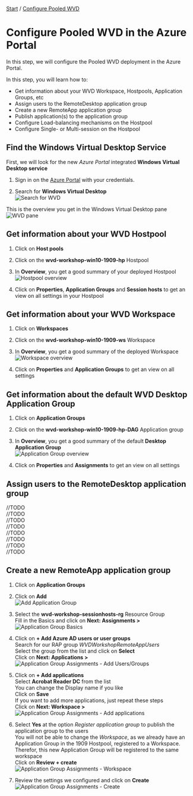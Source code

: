 [Start](/CA-Microsoft-WVD_ARM-Workshop/) / [Configure Pooled WVD](/CA-Microsoft-WVD_ARM-Workshop/Configure%20WVD%20in%20Portal)
# Configure Pooled WVD in the Azure Portal

In this step, we will configure the Pooled WVD deployment in the Azure Portal.


In this step, you will learn how to:
* Get information about your WVD Workspace, Hostpools, Application Groups, etc
* Assign users to the RemoteDesktop application group
* Create a new RemoteApp application group
* Publish application(s) to the application group
* Configure Load-balancing mechanisms on the Hostpool
* Configure Single- or Multi-session on the Hostpool

## Find the Windows Virtual Desktop Service
First, we will look for the new *Azure Portal* integrated **Windows Virtual Desktop service**

1. Sign in on the [Azure Portal](https://portal.azure.com) with your credentials.

2. Search for **Windows Virtual Desktop**<br/>
![Search for WVD](https://michawets.github.io/CA-Microsoft-WVD_ARM-Workshop/images/AzurePortal-SearchWindowsVirtualDesktop.png)

This is the overview you get in the Windows Virtual Desktop pane<br/>
![WVD pane](https://michawets.github.io/CA-Microsoft-WVD_ARM-Workshop/images/AzurePortal-SearchWindowsVirtualDesktop-Overview.png)

## Get information about your WVD Hostpool

1. Click on **Host pools**

2. Click on the **wvd-workshop-win10-1909-hp** Hostpool

3. In **Overview**, you get a good summary of your deployed Hostpool<br/>
![Hostpool overview](https://michawets.github.io/CA-Microsoft-WVD_ARM-Workshop/images/AzurePortal-WVD-ReviewHostpoolSettings.png)

4. Click on **Properties**, **Application Groups** and **Session hosts** to get an view on all settings in your Hostpool

## Get information about your WVD Workspace

1. Click on **Workspaces**

2. Click on the **wvd-workshop-win10-1909-ws** Workspace

3. In **Overview**, you get a good summary of the deployed Workspace<br/>
![Workspace overview](https://michawets.github.io/CA-Microsoft-WVD_ARM-Workshop/images/AzurePortal-WVD-ReviewWorkspaceSettings.png)

4. Click on **Properties** and **Application Groups** to get an view on all settings

## Get information about the default WVD Desktop Application Group

1. Click on **Application Groups**

2. Click on the **wvd-workshop-win10-1909-hp-DAG** Application group

3. In **Overview**, you get a good summary of the default **Desktop Application Group**<br/>
![Application Group overview](https://michawets.github.io/CA-Microsoft-WVD_ARM-Workshop/images/AzurePortal-WVD-ReviewApplicationGroupSettings.png)

4. Click on **Properties** and **Assignments** to get an view on all settings

## Assign users to the RemoteDesktop application group

//TODO<br/>
//TODO<br/>
//TODO<br/>
//TODO<br/>
//TODO<br/>
//TODO<br/>
//TODO<br/>
//TODO<br/>

## Create a new RemoteApp application group

1. Click on **Application Groups**

2. Click on **Add**<br/>
![Add Application Group](https://michawets.github.io/CA-Microsoft-WVD_ARM-Workshop/images/AzurePortal-WVD-CreateApplicationGroup.png)

3. Select the **wvd-workshop-sessionhosts-rg** Resource Group<br/>
Fill in the Basics and click on **Next: Assignments >**<br/>
![Application Group Basics](https://michawets.github.io/CA-Microsoft-WVD_ARM-Workshop/images/AzurePortal-WVD-CreateApplicationGroup-Basics.png)

4. Click on **+ Add Azure AD users or user groups**<br/>
Search for our RAP group *WVDWorkshopRemoteAppUsers*<br/>
Select the group from the list and click on **Select**<br/>
Click on **Next: Applications >**<br/>
![Application Group Assignments - Add Users/Groups](https://michawets.github.io/CA-Microsoft-WVD_ARM-Workshop/images/AzurePortal-WVD-CreateApplicationGroup-Assignments-1.png)

5. Click on **+ Add applications**<br/>
Select **Acrobat Reader DC** from the list<br/>
You can change the Display name if you like<br/>
Click on **Save**<br/>
If you want to add more applications, just repeat these steps<br/>
Click on **Next: Workspace >**<br/>
![Application Group Assignments - Add applications](https://michawets.github.io/CA-Microsoft-WVD_ARM-Workshop/images/AzurePortal-WVD-CreateApplicationGroup-Applications.png)

6. Select **Yes** at the option *Register application group* to publish the application group to the users<br/>
You will not be able to change the *Workspace*, as we already have an Application Group in the 1909 Hostpool, registered to a Workspace.<br/>
Therefor, this new Application Group will be registered to the same workspace<br/>
Click on **Review + create**<br/>
![Application Group Assignments - Workspace](https://michawets.github.io/CA-Microsoft-WVD_ARM-Workshop/images/AzurePortal-WVD-CreateApplicationGroup-Workspace.png)

7. Review the settings we configured and click on **Create**<br/>
![Application Group Assignments - Create](https://michawets.github.io/CA-Microsoft-WVD_ARM-Workshop/images/AzurePortal-WVD-CreateApplicationGroup-Create.png)

<script type="text/javascript">
    setTimeout(function() { 
            document.getElementById("sidebar").style.display = "none";
            document.getElementById("main-content").style.width = "90%"
            var x = document.getElementsByClassName('inner clearfix'); 
            x[0].style.width = "75%";
            var x = document.getElementsByClassName('inner'); 
            x[0].style.width = "90%";
            var x = document.getElementsByTagName('h1'); 
            x[0].style.width = "90%";
            x[0].style.textAlign = "center"
            x[0].innerHTML = "Microsoft & Cloud-Architect WVD Workshop"
        }, 250);
</script>